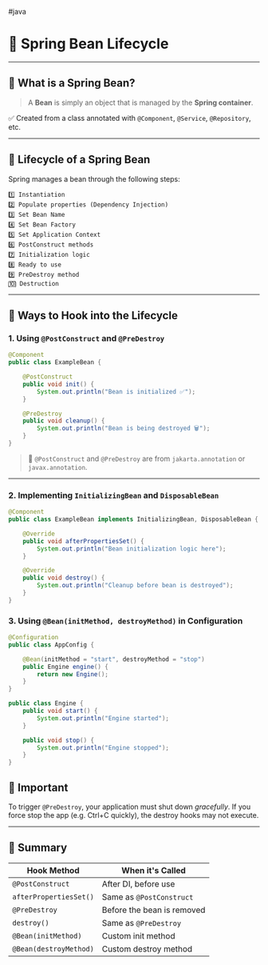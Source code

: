 #java 

# 🌱 Spring Bean Lifecycle

---

## 🤖 What is a Spring Bean?

> A **Bean** is simply an object that is managed by the **Spring container**.

✅ Created from a class annotated with `@Component`, `@Service`, `@Repository`, etc.

---

## 🔄 Lifecycle of a Spring Bean

Spring manages a bean through the following steps:

```mahthematica
1️⃣ Instantiation
2️⃣ Populate properties (Dependency Injection)
3️⃣ Set Bean Name
4️⃣ Set Bean Factory
5️⃣ Set Application Context
6️⃣ PostConstruct methods
7️⃣ Initialization logic
8️⃣ Ready to use
9️⃣ PreDestroy method
🔟 Destruction
```

---

## 📜 Ways to Hook into the Lifecycle

### 1. **Using `@PostConstruct` and `@PreDestroy`**

```java
@Component
public class ExampleBean {

    @PostConstruct
    public void init() {
        System.out.println("Bean is initialized ✅");
    }

    @PreDestroy
    public void cleanup() {
        System.out.println("Bean is being destroyed 🗑️");
    }
}
```

> 🔧 `@PostConstruct` and `@PreDestroy` are from `jakarta.annotation` or `javax.annotation`.

---

### 2. **Implementing `InitializingBean` and `DisposableBean`**

```java
@Component
public class ExampleBean implements InitializingBean, DisposableBean {

    @Override
    public void afterPropertiesSet() {
        System.out.println("Bean initialization logic here");
    }

    @Override
    public void destroy() {
        System.out.println("Cleanup before bean is destroyed");
    }
}
```

### 3. **Using `@Bean(initMethod, destroyMethod)` in Configuration**

```java
@Configuration
public class AppConfig {

    @Bean(initMethod = "start", destroyMethod = "stop")
    public Engine engine() {
        return new Engine();
    }
}
```

```java
public class Engine {
    public void start() {
        System.out.println("Engine started");
    }

    public void stop() {
        System.out.println("Engine stopped");
    }
}
```

## 🚫 Important

To trigger `@PreDestroy`, your application must shut down _gracefully_. If you force stop the app (e.g. Ctrl+C quickly), the destroy hooks may not execute.

---

## 🧠 Summary

|Hook Method|When it's Called|
|---|---|
|`@PostConstruct`|After DI, before use|
|`afterPropertiesSet()`|Same as `@PostConstruct`|
|`@PreDestroy`|Before the bean is removed|
|`destroy()`|Same as `@PreDestroy`|
|`@Bean(initMethod)`|Custom init method|
|`@Bean(destroyMethod)`|Custom destroy method|


